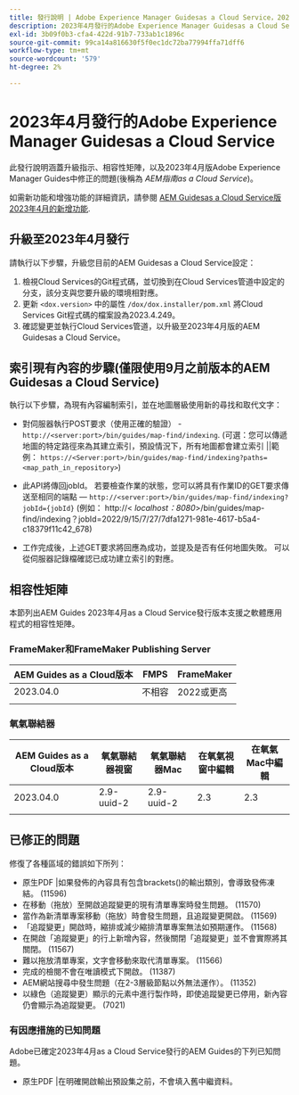 ```yaml
---
title: 發行說明 | Adobe Experience Manager Guidesas a Cloud Service，2023年4月發行
description: 2023年4月發行的Adobe Experience Manager Guidesas a Cloud Service
exl-id: 3b09f0b3-cfa4-422d-91b7-733ab1c1896c
source-git-commit: 99ca14a816630f5f0ec1dc72ba77994ffa71dff6
workflow-type: tm+mt
source-wordcount: '579'
ht-degree: 2%

---
```


# 2023年4月發行的Adobe Experience Manager Guidesas a Cloud Service

此發行說明涵蓋升級指示、相容性矩陣，以及2023年4月版Adobe Experience Manager Guides中修正的問題(後稱為 *AEM指南as a Cloud Service*)。

如需新功能和增強功能的詳細資訊，請參閱 [AEM Guidesas a Cloud Service版2023年4月的新增功能](whats-new-2023.4.0.md).

## 升級至2023年4月發行

請執行以下步驟，升級您目前的AEM Guidesas a Cloud Service設定：

1. 檢視Cloud Services的Git程式碼，並切換到在Cloud Services管道中設定的分支，該分支與您要升級的環境相對應。
2. 更新 `<dox.version>` 中的屬性 `/dox/dox.installer/pom.xml` 將Cloud Services Git程式碼的檔案設為2023.4.249。
3. 確認變更並執行Cloud Services管道，以升級至2023年4月版的AEM Guidesas a Cloud Service。

## 索引現有內容的步驟(僅限使用9月之前版本的AEM Guidesas a Cloud Service)

執行以下步驟，為現有內容編制索引，並在地圖層級使用新的尋找和取代文字：

* 對伺服器執行POST要求（使用正確的驗證） - `http://<server:port>/bin/guides/map-find/indexing`.
(可選：您可以傳遞地圖的特定路徑來為其建立索引，預設情況下，所有地圖都會建立索引 ||範例： `https://<Server:port>/bin/guides/map-find/indexing?paths=<map_path_in_repository>`)

* 此API將傳回jobId。 若要檢查作業的狀態，您可以將具有作業ID的GET要求傳送至相同的端點 —  `http://<server:port>/bin/guides/map-find/indexing?jobId={jobId}`
(例如： http://&lt;
_localhost：8080_>/bin/guides/map-find/indexing？jobId=2022/9/15/7/27/7dfa1271-981e-4617-b5a4-c18379f11c42_678)

* 工作完成後，上述GET要求將回應為成功，並提及是否有任何地圖失敗。 可以從伺服器記錄檔確認已成功建立索引的對應。

## 相容性矩陣

本節列出AEM Guides 2023年4月as a Cloud Service發行版本支援之軟體應用程式的相容性矩陣。

### FrameMaker和FrameMaker Publishing Server

| AEM Guides as a Cloud版本 | FMPS | FrameMaker |
| --- | --- | --- |
| 2023.04.0 | 不相容 | 2022或更高 |
|  |  |  |


### 氧氣聯結器

| AEM Guides as a Cloud版本 | 氧氣聯結器視窗 | 氧氣聯結器Mac | 在氧氣視窗中編輯 | 在氧氣Mac中編輯 |
| --- | --- | --- | --- | --- |
| 2023.04.0 | 2.9-uuid-2 | 2.9-uuid-2 | 2.3 | 2.3 |
|  |  |  |  |



## 已修正的問題

修復了各種區域的錯誤如下所列：

* 原生PDF |如果發佈的內容具有包含brackets()的輸出類別，會導致發佈凍結。 (11596)
* 在移動（拖放）至開啟追蹤變更的現有清單專案時發生問題。 (11570)
* 當作為新清單專案移動（拖放）時會發生問題，且追蹤變更開啟。 (11569)
* 「追蹤變更」開啟時，縮排或減少縮排清單專案無法如預期運作。 (11568)
* 在開啟「追蹤變更」的行上新增內容，然後關閉「追蹤變更」並不會實際將其關閉。 (11567)
* 難以拖放清單專案，文字會移動來取代清單專案。 (11566)
* 完成的檢閱不會在唯讀模式下開啟。 (11387)
* AEM網站搜尋中發生問題（在2-3層級節點以外無法運作）。 (11352)
* 以綠色（追蹤變更）顯示的元素中進行製作時，即使追蹤變更已停用，新內容仍會顯示為追蹤變更。 (7021)

### 有因應措施的已知問題

Adobe已確定2023年4月as a Cloud Service發行的AEM Guides的下列已知問題。

* 原生PDF |在明確開啟輸出預設集之前，不會填入舊中繼資料。
